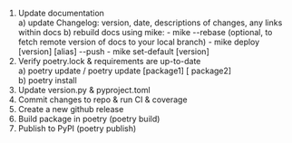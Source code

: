 1. Update documentation  
    a) update Changelog: version, date, descriptions of changes, any links within docs
    b) rebuild docs using mike:
        - mike --rebase (optional, to fetch remote version of docs to your local branch)
        - mike deploy [version] [alias] --push
        - mike set-default [version]
2. Verify poetry.lock & requirements are up-to-date  
    a) poetry update / poetry update [package1] [ package2]  
    b) poetry install
3. Update version.py & pyproject.toml
4. Commit changes to repo & run CI & coverage
5. Create a new github release
6. Build package in poetry (poetry build)
7. Publish to PyPI (poetry publish)